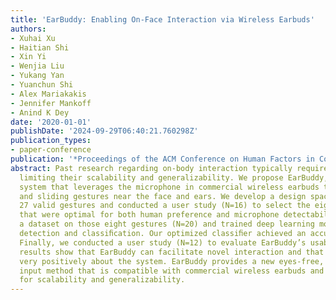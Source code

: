 ```yaml
---
title: 'EarBuddy: Enabling On-Face Interaction via Wireless Earbuds'
authors:
- Xuhai Xu
- Haitian Shi
- Xin Yi
- Wenjia Liu
- Yukang Yan
- Yuanchun Shi
- Alex Mariakakis
- Jennifer Mankoff
- Anind K Dey
date: '2020-01-01'
publishDate: '2024-09-29T06:40:21.760298Z'
publication_types:
- paper-conference
publication: '*Proceedings of the ACM Conference on Human Factors in Computing Systems*'
abstract: Past research regarding on-body interaction typically requires custom sensors,
  limiting their scalability and generalizability. We propose EarBuddy, a real-time
  system that leverages the microphone in commercial wireless earbuds to detect tapping
  and sliding gestures near the face and ears. We develop a design space to generate
  27 valid gestures and conducted a user study (N=16) to select the eight gestures
  that were optimal for both human preference and microphone detectability. We collected
  a dataset on those eight gestures (N=20) and trained deep learning models for gesture
  detection and classiﬁcation. Our optimized classiﬁer achieved an accuracy of 95.3%.
  Finally, we conducted a user study (N=12) to evaluate EarBuddy’s usability. Our
  results show that EarBuddy can facilitate novel interaction and that users feel
  very positively about the system. EarBuddy provides a new eyes-free, socially acceptable
  input method that is compatible with commercial wireless earbuds and has the potential
  for scalability and generalizability.
---
```

